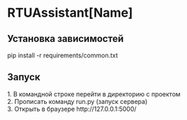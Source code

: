 <h1>RTUAssistant[Name]</h1>
<h2>Установка зависимостей</h2>
pip install -r requirements/common.txt
<h2>Запуск</h2>
1. В командной строке перейти в директорию с проектом <br>
2. Прописать команду run.py (запуск сервера) <br>
3. Открыть в браузере http://127.0.0.1:5000/